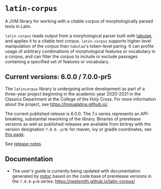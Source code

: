 # `latin-corpus`

A JVM library for working with a citable corpus of morphologically parsed texts in Latin.

`latin-corpus` reads output from a morphological parser built with [tabulae](https://github.com/neelsmith/tabulae), and applies it to a citable text corpus. `latin-corpus` supports higher-level manipulation of the corpus than `tabulae`'s token-level paring. It can profile usage of arbitrary combinations of morphological features or vocabulary in a corpus, and can filter the corpus to include or exclude passages containing a specified set of features or vocabulary.


## Current versions:  6.0.0 / 7.0.0-pr5

The `latincorpus` library is undergoing active development as part of a three-year project beginning in the academic year 2020-2021 in the Classics Department at the College of the Holy Cross.  For more information about the project, see <https://lingualatina.github.io/>.

The current published release is 6.0.0. The 7.x series represents an API-breaking, substantial reworking of the library.  Binaries of prerelease versions as well as published releases are available from bintray with the version designation `7.0.0.-prN`: for maven, ivy or gradle coordinates, see [this page](https://bintray.com/neelsmith/maven/latincorpus).



See [release notes](releases.md).




## Documentation

- The user's guide is currently being updated with documentation generated by [mdoc](https://github.com/scalameta/mdoc) based on the code base of prerelease versions in the `7.0.0-prN` series: <https://neelsmith.github.io/latin-corpus/>
